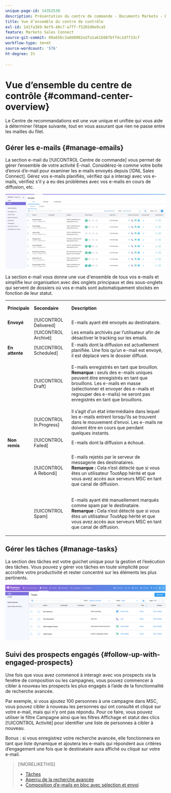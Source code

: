 ```yaml
---
unique-page-id: 14352530
description: Présentation du centre de commande - Documents Marketo - Documentation du produit
title: Vue d’ensemble du centre de contrôle
exl-id: 141fa369-9ef9-48c7-a7ff-f5265d0e9ca5
feature: Marketo Sales Connect
source-git-commit: 09a656c3a0d0002edfa1a61b987bff4c1dff33cf
workflow-type: tm+mt
source-wordcount: '576'
ht-degree: 1%

---
```


# Vue d’ensemble du centre de contrôle {#command-center-overview}

Le Centre de recommandations est une vue unique et unifiée qui vous aide à déterminer l’étape suivante, tout en vous assurant que rien ne passe entre les mailles du filet.

## Gérer les e-mails {#manage-emails}

La section e-mail du [!UICONTROL Centre de commande] vous permet de gérer l’ensemble de votre activité E-mail. Considérez-le comme votre boîte d’envoi d’e-mail pour examiner les e-mails envoyés depuis [!DNL Sales Connect]. Gérez vos e-mails planifiés, vérifiez qui a interagi avec vos e-mails, vérifiez s&#39;il y a eu des problèmes avec vos e-mails en cours de diffusion, etc.

![](assets/command-center-overview-1.png)

La section e-mail vous donne une vue d&#39;ensemble de tous vos e-mails et simplifie leur organisation avec des onglets principaux et des sous-onglets qui servent de dossiers où vos e-mails sont automatiquement stockés en fonction de leur statut.

<table>
 <colgroup>
  <col>
  <col>
  <col>
 </colgroup>
 <tbody>
  <tr>
   <td title="Couleur d’arrière-plan : gris"><p title=""><strong><span>Principale</span> </strong></p></td>
   <td title="Couleur d’arrière-plan : gris"><p title=""><strong><span>Secondaire</span> </strong></p></td>
   <td title="Couleur d’arrière-plan : gris"><p title=""><strong><span>Description</span> </strong></p></td>
  </tr>
  <tr>
   <td title="Couleur d’arrière-plan : bleu"><strong title="">Envoyé</strong></td>
   <td title="Couleur d’arrière-plan : bleu">[!UICONTROL Delivered]</td>
   <td title="Couleur d’arrière-plan : bleu">E-mails ayant été envoyés au destinataire.</td>
  </tr>
  <tr>
   <td title="Couleur d’arrière-plan : bleu"><br></td>
   <td title="Couleur d’arrière-plan : bleu">[!UICONTROL Archivé]</td>
   <td title="Couleur d’arrière-plan : bleu">Les emails archivés par l’utilisateur afin de désactiver le tracking sur les emails.</td>
  </tr>
  <tr>
   <td title="Couleur d’arrière-plan : gris"><strong title="">En attente</strong></td>
   <td title="Couleur d’arrière-plan : gris">[!UICONTROL Scheduled]</td>
   <td title="Couleur d’arrière-plan : gris">E-mails dont la diffusion est actuellement planifiée. Une fois qu’un e-mail est envoyé, il est déplacé vers le dossier diffusé.</td>
  </tr>
  <tr>
   <td title="Couleur d’arrière-plan : gris"><br></td>
   <td title="Couleur d’arrière-plan : gris">[!UICONTROL Draft]</td>
   <td title="Couleur d’arrière-plan : gris"><p>E-mails enregistrés en tant que brouillon.<br><strong>Remarque :</strong> seuls des e-mails uniques peuvent être enregistrés en tant que brouillons. Les e-mails en masse (sélectionner et envoyer des e-mails et regrouper des e-mails) ne seront pas enregistrés en tant que brouillons.</p></td>
  </tr>
  <tr>
   <td title="Couleur d’arrière-plan : gris"><br></td>
   <td title="Couleur d’arrière-plan : gris">[!UICONTROL In Progress]</td>
   <td title="Couleur d’arrière-plan : gris">Il s’agit d’un état intermédiaire dans lequel les e-mails entrent lorsqu’ils se trouvent dans le mouvement d’envoi. Les e-mails ne doivent être en cours que pendant quelques instants.</td>
  </tr>
  <tr>
   <td title="Couleur d’arrière-plan : bleu"><strong title="">Non remis</strong></td>
   <td title="Couleur d’arrière-plan : bleu">[!UICONTROL Failed]</td>
   <td title="Couleur d’arrière-plan : bleu">E-mails dont la diffusion a échoué.</td>
  </tr>
  <tr>
   <td title="Couleur d’arrière-plan : bleu"><br></td>
   <td title="Couleur d’arrière-plan : bleu">[!UICONTROL A Rebondi]</td>
   <td title="Couleur d’arrière-plan : bleu"><p>E-mails rejetés par le serveur de messagerie des destinataires. <br><strong>Remarque :</strong> Cela n’est détecté que si vous êtes un utilisateur ToutApp hérité et que vous avez accès aux serveurs MSC en tant que canal de diffusion.</p></td>
  </tr>
  <tr>
   <td title="Couleur d’arrière-plan : bleu"><br></td>
   <td title="Couleur d’arrière-plan : bleu">[!UICONTROL Spam]</td>
   <td title="Couleur d’arrière-plan : bleu"><p>E-mails ayant été manuellement marqués comme spam par le destinataire.<br><strong>Remarque :</strong> Cela n’est détecté que si vous êtes un utilisateur ToutApp hérité et que vous avez accès aux serveurs MSC en tant que canal de diffusion.</p></td>
  </tr>
 </tbody>
</table>

## Gérer les tâches {#manage-tasks}

La section des tâches est votre guichet unique pour la gestion et l’exécution des tâches. Vous pouvez y gérer vos tâches en toute simplicité pour accroître votre productivité et rester concentré sur les éléments les plus pertinents.

![](assets/command-center-overview-2.png)

## Suivi des prospects engagés {#follow-up-with-engaged-prospects}

Une fois que vous avez commencé à interagir avec vos prospects via la fenêtre de composition ou les campagnes, vous pouvez commencer à cibler à nouveau les prospects les plus engagés à l’aide de la fonctionnalité de recherche avancée.

Par exemple, si vous ajoutez 100 personnes à une campagne dans MSC, vous pouvez cibler à nouveau les personnes qui ont consulté et cliqué sur votre e-mail, mais qui n’y ont pas répondu. Pour ce faire, vous pouvez utiliser le filtre Campagne ainsi que les filtres Affichage et statut des clics [!UICONTROL Activité] pour identifier une liste de personnes à cibler à nouveau.

Bonus : si vous enregistrez votre recherche avancée, elle fonctionnera en tant que liste dynamique et ajoutera les e-mails qui répondent aux critères d’engagement une fois que le destinataire aura affiché ou cliqué sur votre e-mail.

>[!MORELIKETHIS]
>
>* [Tâches](/help/marketo/product-docs/marketo-sales-connect/tasks/syncing-sales-connect-tasks-with-salesforce-for-the-first-time.md)
>* [Aperçu de la recherche avancée](/help/marketo/product-docs/marketo-sales-connect/email/command-center/advanced-search-overview.md)
>* [Composition d’e-mails en bloc avec sélection et envoi](/help/marketo/product-docs/marketo-sales-connect/email/using-the-compose-window/composing-bulk-emails-with-select-and-send.md)
